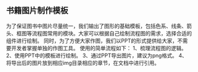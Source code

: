 ## 书籍图片制作模板
为了保证图书中图片尽量统一，我们输出了图形的基础模板，包括色系、线条、箭头、框图等流程图常用的模块。大家可以根据自己绘制流程图的需求，选择合适的组件进行绘制。
同时，为了方便大家作图，我们以PPT的形式提供给大家，不需要开发者掌握单独的作图工具。
使用的简单流程如下：
1、梳理流程图的逻辑。
2、使用PPT中的模板进行绘制。
3、通过PPT导出图片，建议为png格式。
4、将导出后的图片放到相应img目录相应的章节，在文档中进行引用。




